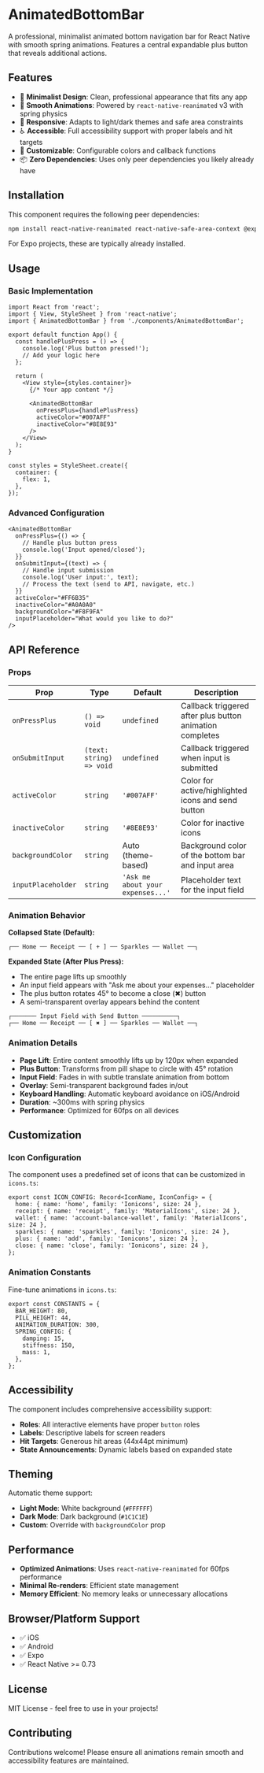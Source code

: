 # AnimatedBottomBar

A professional, minimalist animated bottom navigation bar for React Native with smooth spring animations. Features a central expandable plus button that reveals additional actions.

## Features

- 🎯 **Minimalist Design**: Clean, professional appearance that fits any app
- 🚀 **Smooth Animations**: Powered by `react-native-reanimated` v3 with spring physics
- 📱 **Responsive**: Adapts to light/dark themes and safe area constraints
- ♿ **Accessible**: Full accessibility support with proper labels and hit targets
- 🎨 **Customizable**: Configurable colors and callback functions
- 📦 **Zero Dependencies**: Uses only peer dependencies you likely already have

## Installation

This component requires the following peer dependencies:

```bash
npm install react-native-reanimated react-native-safe-area-context @expo/vector-icons
```

For Expo projects, these are typically already installed.

## Usage

### Basic Implementation

```tsx
import React from 'react';
import { View, StyleSheet } from 'react-native';
import { AnimatedBottomBar } from './components/AnimatedBottomBar';

export default function App() {
  const handlePlusPress = () => {
    console.log('Plus button pressed!');
    // Add your logic here
  };

  return (
    <View style={styles.container}>
      {/* Your app content */}
      
      <AnimatedBottomBar
        onPressPlus={handlePlusPress}
        activeColor="#007AFF"
        inactiveColor="#8E8E93"
      />
    </View>
  );
}

const styles = StyleSheet.create({
  container: {
    flex: 1,
  },
});
```

### Advanced Configuration

```tsx
<AnimatedBottomBar
  onPressPlus={() => {
    // Handle plus button press
    console.log('Input opened/closed');
  }}
  onSubmitInput={(text) => {
    // Handle input submission
    console.log('User input:', text);
    // Process the text (send to API, navigate, etc.)
  }}
  activeColor="#FF6B35"
  inactiveColor="#A0A0A0"
  backgroundColor="#F8F9FA"
  inputPlaceholder="What would you like to do?"
/>
```

## API Reference

### Props

| Prop | Type | Default | Description |
|------|------|---------|-------------|
| `onPressPlus` | `() => void` | `undefined` | Callback triggered after plus button animation completes |
| `onSubmitInput` | `(text: string) => void` | `undefined` | Callback triggered when input is submitted |
| `activeColor` | `string` | `'#007AFF'` | Color for active/highlighted icons and send button |
| `inactiveColor` | `string` | `'#8E8E93'` | Color for inactive icons |
| `backgroundColor` | `string` | Auto (theme-based) | Background color of the bottom bar and input area |
| `inputPlaceholder` | `string` | `'Ask me about your expenses...'` | Placeholder text for the input field |

### Animation Behavior

**Collapsed State (Default):**
```
┌── Home ── Receipt ── [ + ] ── Sparkles ── Wallet ──┐
```

**Expanded State (After Plus Press):**
- The entire page lifts up smoothly
- An input field appears with "Ask me about your expenses..." placeholder
- The plus button rotates 45° to become a close (✖) button
- A semi-transparent overlay appears behind the content

```
┌─────── Input Field with Send Button ──────────┐
┌── Home ── Receipt ── [ ✖ ] ── Sparkles ── Wallet ──┐
```

### Animation Details

- **Page Lift**: Entire content smoothly lifts up by 120px when expanded
- **Plus Button**: Transforms from pill shape to circle with 45° rotation
- **Input Field**: Fades in with subtle translate animation from bottom
- **Overlay**: Semi-transparent background fades in/out
- **Keyboard Handling**: Automatic keyboard avoidance on iOS/Android
- **Duration**: ~300ms with spring physics
- **Performance**: Optimized for 60fps on all devices

## Customization

### Icon Configuration

The component uses a predefined set of icons that can be customized in `icons.ts`:

```tsx
export const ICON_CONFIG: Record<IconName, IconConfig> = {
  home: { name: 'home', family: 'Ionicons', size: 24 },
  receipt: { name: 'receipt', family: 'MaterialIcons', size: 24 },
  wallet: { name: 'account-balance-wallet', family: 'MaterialIcons', size: 24 },
  sparkles: { name: 'sparkles', family: 'Ionicons', size: 24 },
  plus: { name: 'add', family: 'Ionicons', size: 24 },
  close: { name: 'close', family: 'Ionicons', size: 24 },
};
```

### Animation Constants

Fine-tune animations in `icons.ts`:

```tsx
export const CONSTANTS = {
  BAR_HEIGHT: 80,
  PILL_HEIGHT: 44,
  ANIMATION_DURATION: 300,
  SPRING_CONFIG: {
    damping: 15,
    stiffness: 150,
    mass: 1,
  },
};
```

## Accessibility

The component includes comprehensive accessibility support:

- **Roles**: All interactive elements have proper `button` roles
- **Labels**: Descriptive labels for screen readers
- **Hit Targets**: Generous hit areas (44x44pt minimum)
- **State Announcements**: Dynamic labels based on expanded state

## Theming

Automatic theme support:

- **Light Mode**: White background (`#FFFFFF`)
- **Dark Mode**: Dark background (`#1C1C1E`)
- **Custom**: Override with `backgroundColor` prop

## Performance

- **Optimized Animations**: Uses `react-native-reanimated` for 60fps performance
- **Minimal Re-renders**: Efficient state management
- **Memory Efficient**: No memory leaks or unnecessary allocations

## Browser/Platform Support

- ✅ iOS
- ✅ Android  
- ✅ Expo
- ✅ React Native >= 0.73

## License

MIT License - feel free to use in your projects!

## Contributing

Contributions welcome! Please ensure all animations remain smooth and accessibility features are maintained. 